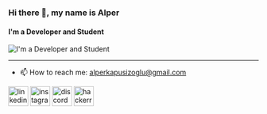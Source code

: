 ### Hi there 👋, my name is Alper
#### I'm a Developer and Student
![I'm a Developer and Student](https://media.giphy.com/media/LmNwrBhejkK9EFP504/giphy.gif)

---

- 📫 How to reach me: alperkapusizoglu@gmail.com 


[<img src='https://cdn.jsdelivr.net/npm/simple-icons@3.0.1/icons/linkedin.svg' alt='linkedin' height='40'>](https://www.linkedin.com/in/alperkapusizoglu/)  [<img src='https://cdn.jsdelivr.net/npm/simple-icons@3.0.1/icons/instagram.svg' alt='instagram' height='40'>](https://www.instagram.com/alperkpszoglu/)  [<img src='https://cdn.jsdelivr.net/npm/simple-icons@3.0.1/icons/discord.svg' alt='discord' height='40'>](https://discord.gg/TkjQjcsAbF)  [<img src='https://cdn.jsdelivr.net/npm/simple-icons@3.0.1/icons/hackerrank.svg' alt='hackerrank' height='40'>](https://www.hackerrank.com/alperkapusizogl1)  

